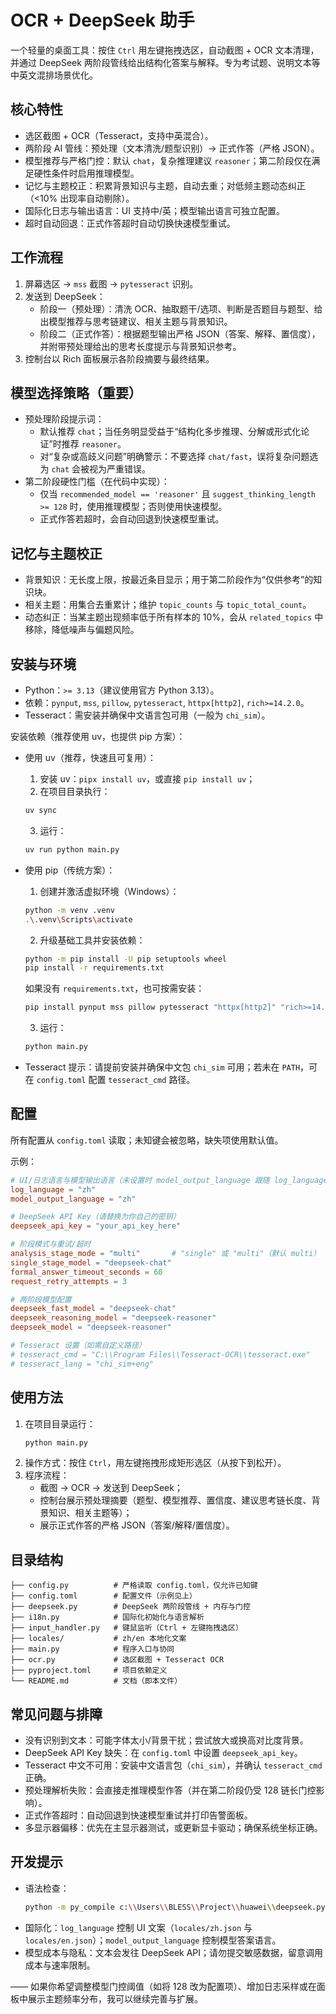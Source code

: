 # OCR + DeepSeek 助手

一个轻量的桌面工具：按住 `Ctrl` 用左键拖拽选区，自动截图 + OCR 文本清理，并通过 DeepSeek 两阶段管线给出结构化答案与解释。专为考试题、说明文本等中英文混排场景优化。

## 核心特性
- 选区截图 + OCR（Tesseract，支持中英混合）。
- 两阶段 AI 管线：预处理（文本清洗/题型识别）→ 正式作答（严格 JSON）。
- 模型推荐与严格门控：默认 `chat`，复杂推理建议 `reasoner`；第二阶段仅在满足硬性条件时启用推理模型。
- 记忆与主题校正：积累背景知识与主题，自动去重；对低频主题动态纠正（<10% 出现率自动剔除）。
- 国际化日志与输出语言：UI 支持中/英；模型输出语言可独立配置。
- 超时自动回退：正式作答超时自动切换快速模型重试。

## 工作流程
1. 屏幕选区 → `mss` 截图 → `pytesseract` 识别。
2. 发送到 DeepSeek：
   - 阶段一（预处理）：清洗 OCR、抽取题干/选项、判断是否题目与题型、给出模型推荐与思考链建议、相关主题与背景知识。
   - 阶段二（正式作答）：根据题型输出严格 JSON（答案、解释、置信度），并附带预处理给出的思考长度提示与背景知识参考。
3. 控制台以 Rich 面板展示各阶段摘要与最终结果。

## 模型选择策略（重要）
- 预处理阶段提示词：
  - 默认推荐 `chat`；当任务明显受益于“结构化多步推理、分解或形式化论证”时推荐 `reasoner`。
  - 对“复杂或高歧义问题”明确警示：不要选择 `chat/fast`，误将复杂问题选为 `chat` 会被视为严重错误。
- 第二阶段硬性门槛（在代码中实现）：
  - 仅当 `recommended_model == 'reasoner'` 且 `suggest_thinking_length >= 128` 时，使用推理模型；否则使用快速模型。
  - 正式作答若超时，会自动回退到快速模型重试。

## 记忆与主题校正
- 背景知识：无长度上限，按最近条目显示；用于第二阶段作为“仅供参考”的知识块。
- 相关主题：用集合去重累计；维护 `topic_counts` 与 `topic_total_count`。
- 动态纠正：当某主题出现频率低于所有样本的 10%，会从 `related_topics` 中移除，降低噪声与偏题风险。

## 安装与环境
- Python：`>= 3.13`（建议使用官方 Python 3.13）。
- 依赖：`pynput`, `mss`, `pillow`, `pytesseract`, `httpx[http2]`, `rich>=14.2.0`。
- Tesseract：需安装并确保中文语言包可用（一般为 `chi_sim`）。

安装依赖（推荐使用 uv，也提供 pip 方案）：

- 使用 uv（推荐，快速且可复用）：
  1) 安装 uv：`pipx install uv`，或直接 `pip install uv`；
  2) 在项目目录执行：
  ```bash
  uv sync
  ```
  3) 运行：
  ```bash
  uv run python main.py
  ```

- 使用 pip（传统方案）：
  1) 创建并激活虚拟环境（Windows）：
  ```bash
  python -m venv .venv
  .\.venv\Scripts\activate
  ```
  2) 升级基础工具并安装依赖：
  ```bash
  python -m pip install -U pip setuptools wheel
  pip install -r requirements.txt
  ```
  如果没有 `requirements.txt`，也可按需安装：
  ```bash
  pip install pynput mss pillow pytesseract "httpx[http2]" "rich>=14.2.0"
  ```
  3) 运行：
  ```bash
  python main.py
  ```

- Tesseract 提示：请提前安装并确保中文包 `chi_sim` 可用；若未在 `PATH`，可在 `config.toml` 配置 `tesseract_cmd` 路径。

## 配置
所有配置从 `config.toml` 读取；未知键会被忽略，缺失项使用默认值。

示例：
```toml
# UI/日志语言与模型输出语言（未设置时 model_output_language 跟随 log_language）
log_language = "zh"
model_output_language = "zh"

# DeepSeek API Key（请替换为你自己的密钥）
deepseek_api_key = "your_api_key_here"

# 阶段模式与重试/超时
analysis_stage_mode = "multi"       # "single" 或 "multi"（默认 multi）
single_stage_model = "deepseek-chat"
formal_answer_timeout_seconds = 60
request_retry_attempts = 3

# 两阶段模型配置
deepseek_fast_model = "deepseek-chat"
deepseek_reasoning_model = "deepseek-reasoner"
deepseek_model = "deepseek-reasoner"

# Tesseract 设置（如需自定义路径）
# tesseract_cmd = "C:\\Program Files\\Tesseract-OCR\\tesseract.exe"
# tesseract_lang = "chi_sim+eng"
```

## 使用方法
1. 在项目目录运行：
   ```bash
   python main.py
   ```
2. 操作方式：按住 `Ctrl`，用左键拖拽形成矩形选区（从按下到松开）。
3. 程序流程：
   - 截图 → OCR → 发送到 DeepSeek；
   - 控制台展示预处理摘要（题型、模型推荐、置信度、建议思考链长度、背景知识、相关主题等）；
   - 展示正式作答的严格 JSON（答案/解释/置信度）。

## 目录结构
```
├── config.py          # 严格读取 config.toml，仅允许已知键
├── config.toml        # 配置文件（示例见上）
├── deepseek.py        # DeepSeek 两阶段管线 + 内存与门控
├── i18n.py            # 国际化初始化与语言解析
├── input_handler.py   # 键鼠监听（Ctrl + 左键拖拽选区）
├── locales/           # zh/en 本地化文案
├── main.py            # 程序入口与协同
├── ocr.py             # 选区截图 + Tesseract OCR
├── pyproject.toml     # 项目依赖定义
└── README.md          # 文档（即本文件）
```

## 常见问题与排障
- 没有识别到文本：可能字体太小/背景干扰；尝试放大或换高对比度背景。
- DeepSeek API Key 缺失：在 `config.toml` 中设置 `deepseek_api_key`。
- Tesseract 中文不可用：安装中文语言包（`chi_sim`），并确认 `tesseract_cmd` 正确。
- 预处理解析失败：会直接走推理模型作答（并在第二阶段仍受 128 链长门控影响）。
- 正式作答超时：自动回退到快速模型重试并打印告警面板。
- 多显示器偏移：优先在主显示器测试，或更新显卡驱动；确保系统坐标正确。

## 开发提示
- 语法检查：
  ```bash
  python -m py_compile c:\\Users\\BLESS\\Project\\huawei\\deepseek.py
  ```
- 国际化：`log_language` 控制 UI 文案（`locales/zh.json` 与 `locales/en.json`）；`model_output_language` 控制模型答案语言。
- 模型成本与隐私：文本会发往 DeepSeek API；请勿提交敏感数据，留意调用成本与速率限制。

——
如果你希望调整模型门控阈值（如将 128 改为配置项）、增加日志采样或在面板中展示主题频率分布，我可以继续完善与扩展。